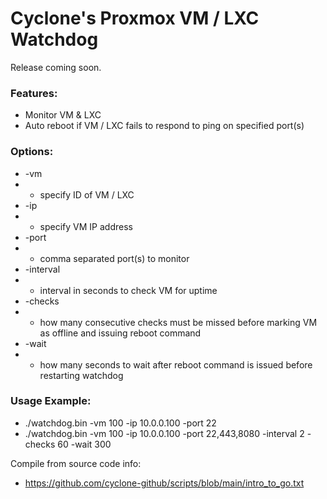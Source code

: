 # Cyclone's Proxmox VM / LXC Watchdog
Release coming soon.

### Features:
- Monitor VM & LXC
- Auto reboot if VM / LXC fails to respond to ping on specified port(s)

### Options:
- -vm 
- - specify ID of VM / LXC
- -ip 
- - specify VM IP address
- -port 
- - comma separated port(s) to monitor
- -interval 
- - interval in seconds to check VM for uptime
- -checks 
- - how many consecutive checks must be missed before marking VM as offline and issuing reboot command
- -wait 
- - how many seconds to wait after reboot command is issued before restarting watchdog

### Usage Example:
- ./watchdog.bin -vm 100 -ip 10.0.0.100 -port 22
- ./watchdog.bin -vm 100 -ip 10.0.0.100 -port 22,443,8080 -interval 2 -checks 60 -wait 300

Compile from source code info:
- https://github.com/cyclone-github/scripts/blob/main/intro_to_go.txt
